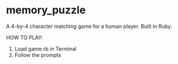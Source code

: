 # memory_puzzle
A 4-by-4 character matching game for a human player. Built in Ruby.

HOW TO PLAY:
1) Load game.rb in Terminal
2) Follow the prompts
